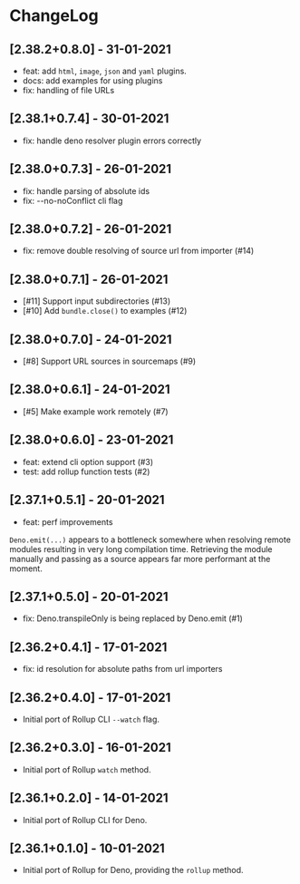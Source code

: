 # ChangeLog

## [2.38.2+0.8.0] - 31-01-2021

- feat: add `html`, `image`, `json` and `yaml` plugins.
- docs: add examples for using plugins
- fix: handling of file URLs

## [2.38.1+0.7.4] - 30-01-2021

- fix: handle deno resolver plugin errors correctly

## [2.38.0+0.7.3] - 26-01-2021

- fix: handle parsing of absolute ids
- fix: --no-noConflict cli flag

## [2.38.0+0.7.2] - 26-01-2021

- fix: remove double resolving of source url from importer (#14)

## [2.38.0+0.7.1] - 26-01-2021

- [#11] Support input subdirectories (#13) 
- [#10] Add `bundle.close()` to examples (#12)

## [2.38.0+0.7.0] - 24-01-2021

- [#8] Support URL sources in sourcemaps (#9)

## [2.38.0+0.6.1] - 24-01-2021

- [#5] Make example work remotely (#7)

## [2.38.0+0.6.0] - 23-01-2021

- feat: extend cli option support (#3)
- test: add rollup function tests (#2)

## [2.37.1+0.5.1] - 20-01-2021

- feat: perf improvements

`Deno.emit(...)` appears to a bottleneck somewhere when resolving remote modules resulting in very long compilation time. Retrieving the module manually and passing as a source appears far more performant at the moment.

## [2.37.1+0.5.0] - 20-01-2021

- fix: Deno.transpileOnly is being replaced by Deno.emit (#1)

## [2.36.2+0.4.1] - 17-01-2021

- fix: id resolution for absolute paths from url importers

## [2.36.2+0.4.0] - 17-01-2021

- Initial port of Rollup CLI `--watch` flag.

## [2.36.2+0.3.0] - 16-01-2021

- Initial port of Rollup `watch` method.

## [2.36.1+0.2.0] - 14-01-2021

- Initial port of Rollup CLI for Deno.

## [2.36.1+0.1.0] - 10-01-2021

- Initial port of Rollup for Deno, providing the `rollup` method.
